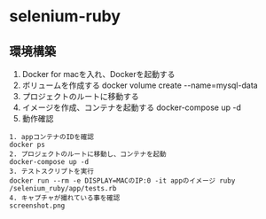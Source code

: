 # selenium-ruby
## 環境構築
1. Docker for macを入れ、Dockerを起動する
2. ボリュームを作成する
docker volume create --name=mysql-data
3. プロジェクトのルートに移動する
4. イメージを作成、コンテナを起動する
docker-compose up -d
5. 動作確認
```
1. appコンテナのIDを確認
docker ps
2. プロジェクトのルートに移動し、コンテナを起動
docker-compose up -d
3. テストスクリプトを実行
docker run --rm -e DISPLAY=MACのIP:0 -it appのイメージ ruby /selenium_ruby/app/tests.rb
4. キャプチャが撮れている事を確認
screenshot.png
```